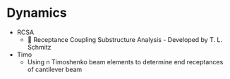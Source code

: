 # Dynamics
* RCSA
  * :hammer: Receptance Coupling Substructure Analysis - Developed by T. L. Schmitz
* Timo
  * Using n Timoshenko beam elements to determine end receptances of cantilever beam
